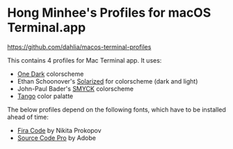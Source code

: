 Hong Minhee's Profiles for macOS Terminal.app
=============================================

<https://github.com/dahlia/macos-terminal-profiles>

This contains 4 profiles for Mac Terminal app.  It uses:

- [One Dark] colorscheme
- Ethan Schoonover's [Solarized] for colorscheme (dark and light)
- John-Paul Bader's [SMYCK] colorscheme
- [Tango] color palatte

The below profiles depend on the following fonts, which have to be installed
ahead of time:

- [Fira Code] by Nikita Prokopov
- [Source Code Pro] by Adobe

[One Dark]: https://atom.io/themes/one-dark-syntax
[Solarized]: http://ethanschoonover.com/solarized
[SMYCK]: http://color.smyck.org/
[Tango]: http://tango.freedesktop.org/Tango_Icon_Theme_Guidelines#Color_Palette
[Fira Code]: https://github.com/tonsky/FiraCode
[Source Code Pro]: http://adobe-fonts.github.io/source-code-pro/
